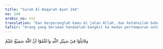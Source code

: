 ```yaml
---
title: "Surah Al-Baqarah Ayat 244"
no: 244
arabic_no: ٢٤٤
translation: "Dan berperanglah kamu di jalan Allah, dan ketahuilah bahwa Allah Maha Mendengar, Maha Mengetahui."
tafsir: "Orang yang beriman hendaklah bangkit ke medan pertempuran untuk menjunjung tinggi kalimah Allah, mengamankan dakwah, dan menyebarkan agama. Kaum penegak kebenaran pasti akan mendapat kemenangan. Allah Maha Mendengar, Maha Mengetahui terhadap siapa yang pergi ke medan pertempuran dengan niat membela agama. Demikian juga Dia mengetahui orang-orang yang mengkhianati perjuangan.\n\nDalam ayat ini, Allah menyuruh agar kita berperang menegakkan kebenaran. Peperangan ini mempunyai 2 macam strategi yaitu bertahan dan menyerang. Strategi bertahan ialah mengatur dan memperkuat umat Islam dalam segala bidang sehingga disegani oleh musuh dan terciptalah suasana aman dan tenteram. Strategi menyerang ialah berperang menghadapi musuh yang mengganggu ketertiban umat serta menjaga kehormatan bangsa dengan sebaik-baiknya. Allah Maha Mengetahui lagi Maha Mendengar segala sesuatu."
---
```

وَقَاتِلُوْا فِيْ سَبِيْلِ اللّٰهِ وَاعْلَمُوْٓا اَنَّ اللّٰهَ  سَمِيْعٌ عَلِيْمٌ 